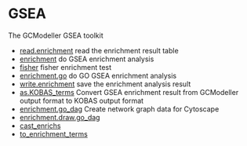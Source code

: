 # GSEA

The GCModeller GSEA toolkit

+ [read.enrichment](GSEA/read.enrichment.1) read the enrichment result table
+ [enrichment](GSEA/enrichment.1) do GSEA enrichment analysis
+ [fisher](GSEA/fisher.1) fisher enrichment test
+ [enrichment.go](GSEA/enrichment.go.1) do GO GSEA enrichment analysis
+ [write.enrichment](GSEA/write.enrichment.1) save the enrichment analysis result
+ [as.KOBAS_terms](GSEA/as.KOBAS_terms.1) Convert GSEA enrichment result from GCModeller output format to KOBAS output format
+ [enrichment.go_dag](GSEA/enrichment.go_dag.1) Create network graph data for Cytoscape
+ [enrichment.draw.go_dag](GSEA/enrichment.draw.go_dag.1) 
+ [cast_enrichs](GSEA/cast_enrichs.1) 
+ [to_enrichment_terms](GSEA/to_enrichment_terms.1) 
